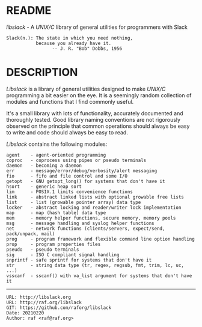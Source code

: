 README
======
*libslack* - A *UNIX/C* library of general utilities for programmers with Slack

    Slack(n.): The state in which you need nothing,
               because you already have it.
                     -- J. R. "Bob" Dobbs, 1956

DESCRIPTION
===========
*Libslack* is a library of general utilities designed to make *UNIX/C* programming
a bit easier on the eye. It is a seemingly random collection of modules and
functions that I find commonly useful.

It's a small library with lots of functionality, accurately documented and
thoroughly tested. Good library naming conventions are not rigorously observed
on the principle that common operations should always be easy to write and code
should always be easy to read.

*Libslack* contains the following modules:

    agent    - agent-oriented programming
    coproc   - coprocess using pipes or pseudo terminals
    daemon   - becoming a daemon
    err      - message/error/debug/verbosity/alert messaging
    fio      - fifo and file control and some I/O
    getopt   - GNU getopt_long() for systems that don't have it
    hsort    - generic heap sort
    lim      - POSIX.1 limits convenience functions
    link     - abstract linked lists with optional growable free lists
    list     - list (growable pointer array) data type
    locker   - abstract locking and reader/writer lock implementation
    map      - map (hash table) data type
    mem      - memory helper functions, secure memory, memory pools
    msg      - message handling and syslog helper functions
    net      - network functions (clients/servers, expect/send, pack/unpack, mail)
    prog     - program framework and flexible command line option handling
    prop     - program properties files
    pseudo   - pseudo terminals
    sig      - ISO C compliant signal handling
    snprintf - safe sprintf for systems that don't have it
    str      - string data type (tr, regex, regsub, fmt, trim, lc, uc, ...)
    vsscanf  - sscanf() with va_list argument for systems that don't have it

--------------------------------------------------------------------------------

    URL: http://libslack.org
    URL: http://raf.org/libslack
    GIT: https://github.com/raforg/libslack
    Date: 20210220
    Author: raf <raf@raf.org>

